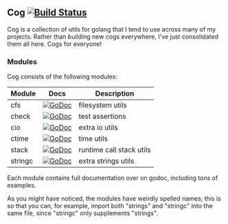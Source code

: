 ## Cog [![Build Status](https://travis-ci.org/thatguystone/cog.svg)](https://travis-ci.org/thatguystone/cog)

Cog is a collection of utils for golang that I tend to use across many of my
projects. Rather than building new cogs everywhere, I've just consolidated
them all here. Cogs for everyone!

### Modules

Cog consists of the following modules:

| Module        | Docs                                 | Description |
| ------------- | ------------------------------------ | ----------- |
| cfs           | [![GoDoc][cfs-status]][cfs]          | filesystem utils
| check         | [![GoDoc][check-status]][check]      | test assertions
| cio           | [![GoDoc][cio-status]][cio]          | extra io utils
| ctime         | [![GoDoc][ctime-status]][ctime]      | time utils
| stack         | [![GoDoc][stack-status]][stack]      | runtime call stack utils
| stringc       | [![GoDoc][stringc-status]][stringc]  | extra strings utils

[cfs]: https://godoc.org/github.com/thatguystone/cog/cfs
[cfs-status]: https://godoc.org/github.com/thatguystone/cog/cfs?status.svg
[check]: https://godoc.org/github.com/thatguystone/cog/check
[check-status]: https://godoc.org/github.com/thatguystone/cog/check?status.svg
[cio]: https://godoc.org/github.com/thatguystone/cog/cio
[cio-status]: https://godoc.org/github.com/thatguystone/cog/cio?status.svg
[ctime]: https://godoc.org/github.com/thatguystone/cog/ctime
[ctime-status]: https://godoc.org/github.com/thatguystone/cog/ctime?status.svg
[stack]: https://godoc.org/github.com/thatguystone/cog/stack
[stack-status]: https://godoc.org/github.com/thatguystone/cog/stack?status.svg
[stringc]: https://godoc.org/github.com/thatguystone/cog/stringc
[stringc-status]: https://godoc.org/github.com/thatguystone/cog/stringc?status.svg

Each module contains full documentation over on godoc, including tons of examples.

As you might have noticed, the modules have weirdly spelled names; this is so
that you can, for example, import both "strings" and "stringc" into the same
file, since "stringc" only supplements "strings".
